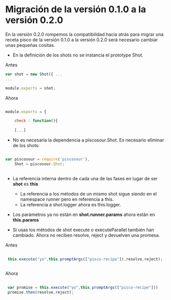 # Migración de la versión 0.1.0 a la versión 0.2.0 

En la versión 0.2.0 rompemos la compatibilidad hacia atrás para migrar una receta pisco de la versión 0.1.0 a la versión 0.2.0 será necesario cambiar unas pequeñas cositas.

- En la definición de los shots no se instancia el prototype Shot. 

Antes
```js
var shot = new Shot({ ...
...

module.exports = shot;
```

Ahora 

```js

module.exports = { 

    check : function(){
     
    [...]
```

- No es necesaria la dependencia a piscosour.Shot. Es necesario eliminar de los shots:

```js

var piscosour = require('piscosour'),
    Shot = piscosour.Shot;
    
```

- La referencia interna dentro de cada una de las fases en lugar de ser **shot** es **this**
    - La referencia a los métodos de un mismo shot sigue siendo en el namespace runner pero en referencia a this.
    - La referencia a shot.logger ahora es this.logger.
  
- Los parámetros ya no están en **shot.runner.params** ahora están en **this.params**
- Si usas los métodos de shot execute o executeParallel también han cambiado. Ahora no reciben resolve, reject y devuelven una promesa. 
 
 Antes
```js
 
 this.execute("yo",this.promptArgs(["pisco-recipe"]),resolve,reject); (devolvía undefined siempre)
 
```
 
 Ahora 
 
```js
 
 var promise = this.execute("yo",this.promptArgs(["pisco-recipe"]))
 promise.then(resolve,reject);
 
```